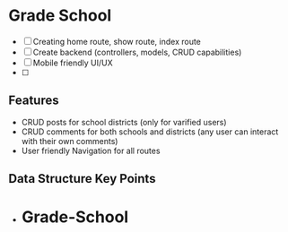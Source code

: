 # Grade School



- [ ] Creating home route, show route, index route
- [ ] Create backend (controllers, models, CRUD capabilities) 
- [ ] Mobile friendly UI/UX
- [ ] 

## Features
- CRUD posts for school districts (only for varified users)
- CRUD comments for both schools and districts (any user can interact with their own comments)
- User friendly Navigation for all routes


## Data Structure Key Points
- # Grade-School
